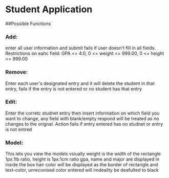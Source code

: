 # Student Application
##Possible Functions 
### Add: 
enter all user information and submit fails if user doesn't fill in all fields. Restrictions on eahc field: GPA <= 4.0, 0 <= weight <= 999.00, 0 <= height <= 999.00

### Remove: 
Enter each user's designated entry and it will delete the student in that entry, fails if the entry is not entered or no student has that entry

### Edit: 
Enter the corretc studnet entry then insert information on which field you want to change, any field with blank/empty respond will be treated as no changes to the orignal. Action fails if entry entered has no studnet or entry is not entred

### Model: 
This lets you view the models vsiually weight is the width of the rectangle 1px:1lb ratio, height is 1px:1cm ratio gpa, name and major are displayed in inside the box hair color will be displayed as the border of rectangle and text-color, unreconised color entered will imdeality be deafulted to black
